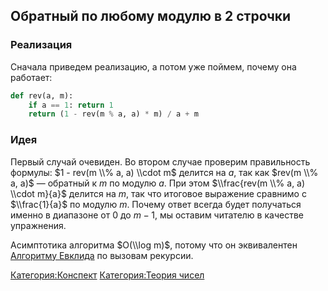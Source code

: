 ## Обратный по любому модулю в 2 строчки

### Реализация

Сначала приведем реализацию, а потом уже поймем, почему она работает:

``` Python numberLines
def rev(a, m):
    if a == 1: return 1
    return (1 - rev(m % a, a) * m) / a + m
```

### Идея

Первый случай очевиден. Во втором случае проверим правильность формулы:
$1 - rev(m \\% a, a) \\cdot m$ делится на $a$, так как $rev(m \\% a, a)$
— обратный к $m$ по модулю $a$. При этом $\\frac{rev(m \\% a, a) \\cdot
m}{a}$ делится на $m$, так что итоговое выражение сравнимо с
$\\frac{1}{a}$ по модулю $m$. Почему ответ всегда будет получаться
именно в диапазоне от $0$ до $m - 1$, мы оставим читателю в
качестве упражнения.

Асимптотика алгоритма $O(\\log m)$, потому что он эквивалентен
[Алгоритму Евклида](Алгоритм_Евклида "wikilink") по вызовам
рекурсии.

[Категория:Конспект](Категория:Конспект "wikilink") [Категория:Теория
чисел](Категория:Теория_чисел "wikilink")